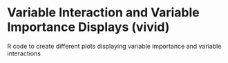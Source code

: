 # Variable Interaction and Variable Importance Displays (vivid)
R code to create different plots displaying variable importance and variable interactions
